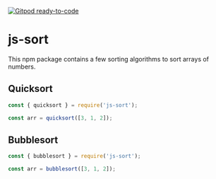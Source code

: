 [![Gitpod ready-to-code](https://img.shields.io/badge/Gitpod-ready--to--code-blue?logo=gitpod)](https://gitpod.io/#https://github.com/philskat/js-sort)

# js-sort
This npm package contains a few sorting algorithms to sort arrays of numbers.

## Quicksort
```js
const { quicksort } = require('js-sort');

const arr = quicksort([3, 1, 2]);
```

## Bubblesort
```js
const { bubblesort } = require('js-sort');

const arr = bubblesort([3, 1, 2]);
```
